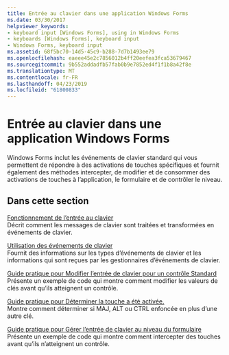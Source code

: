 ```yaml
---
title: Entrée au clavier dans une application Windows Forms
ms.date: 03/30/2017
helpviewer_keywords:
- keyboard input [Windows Forms], using in Windows Forms
- keyboards [Windows Forms], keyboard input
- Windows Forms, keyboard input
ms.assetid: 68f5bc70-14d5-45c9-b288-7d7b1493ee79
ms.openlocfilehash: eaeee45e2c7856012b4ff20eefea3fca53679467
ms.sourcegitcommit: 9b552addadfb57fab0b9e7852ed4f1f1b8a42f8e
ms.translationtype: MT
ms.contentlocale: fr-FR
ms.lasthandoff: 04/23/2019
ms.locfileid: "61800833"
---
```

# <a name="keyboard-input-in-a-windows-forms-application"></a>Entrée au clavier dans une application Windows Forms
Windows Forms inclut les événements de clavier standard qui vous permettent de répondre à des activations de touches spécifiques et fournit également des méthodes intercepter, de modifier et de consommer des activations de touches à l’application, le formulaire et de contrôler le niveau.  
  
## <a name="in-this-section"></a>Dans cette section  
 [Fonctionnement de l’entrée au clavier](how-keyboard-input-works.md)  
 Décrit comment les messages de clavier sont traitées et transformées en événements de clavier.  
  
 [Utilisation des événements de clavier](using-keyboard-events.md)  
 Fournit des informations sur les types d’événements de clavier et les informations qui sont reçues par les gestionnaires d’événements de clavier.  
  
 [Guide pratique pour Modifier l’entrée de clavier pour un contrôle Standard](how-to-modify-keyboard-input-to-a-standard-control.md)  
 Présente un exemple de code qui montre comment modifier les valeurs de clés avant qu’ils atteignent un contrôle.  
  
 [Guide pratique pour Déterminer la touche a été activée.](how-to-determine-which-modifier-key-was-pressed.md)  
 Montre comment déterminer si MAJ, ALT ou CTRL enfoncée en plus d’une autre clé.  
  
 [Guide pratique pour Gérer l’entrée de clavier au niveau du formulaire](how-to-handle-keyboard-input-at-the-form-level.md)  
 Présente un exemple de code qui montre comment intercepter des touches avant qu’ils n’atteignent un contrôle.
